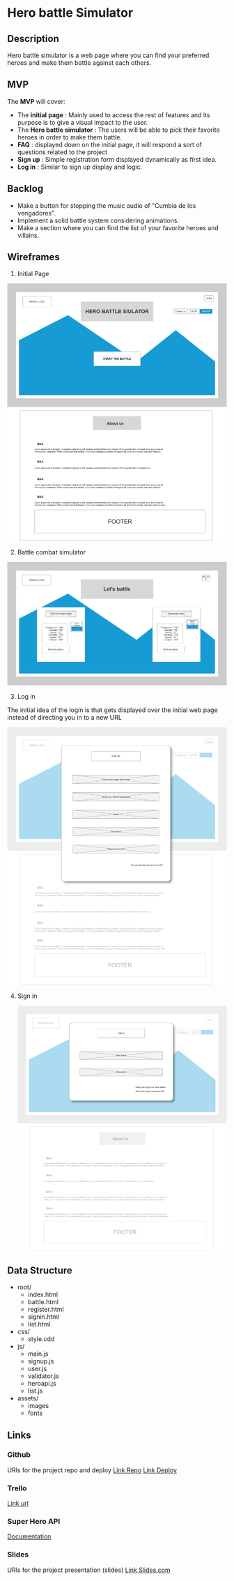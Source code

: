 # Hero battle Simulator



## Description
Hero battle simulator is a web page where you can find your preferred heroes and make them battle against each others.

## MVP

The **MVP** will cover:

* The **initial** **page** : Mainly used to access the rest of features and its purpose is to give a visual impact to the user.
* The **Hero battle simulator** : The users will be able to pick their favorite heroes in order to make them battle.
* **FAQ** : displayed down on the initial page, it will respond a sort of questions related to the project
* **Sign up** : Simple registration form displayed dynamically as first idea.
* **Log in** : Similar to sign up display and logic.

## Backlog

* Make a button for stopping the music audio of "Cumbia de los vengadores".
* Implement a solid battle system considering animations.
* Make a section where you can find the list of your favorite heroes and villains.

## Wireframes

1. Initial Page

![Initial Page](https://github.com/krankie-code/hero-battle-simulator/blob/master/img/page_1.png?raw=true)

2. Battle combat simulator

![Battle combat simulator](https://github.com/krankie-code/hero-battle-simulator/blob/master/img/page_4.png?raw=true)

3. Log in

The initial idea of the login is that gets displayed over the initial web page instead of directing you in to a new URL

![Log in](https://github.com/krankie-code/hero-battle-simulator/blob/master/img/page_2.png?raw=true)



4. Sign in

   ![](https://github.com/krankie-code/hero-battle-simulator/blob/master/img/page_3.png?raw=true)

   

## Data Structure

* root/
  * index.html
  * battle.html
  * register.html
  * signin.html
  * list.html
* css/
  * style.cdd
* js/
  * main.js
  * signup.js
  * user.js
  * validator.js
  * heroapi.js
  * list.js
* assets/
  * images
  * fonts

## Links

### Github

URls for the project repo and deploy [Link Repo](https://github.com/krankie-code/hero-battle-simulator/) [Link Deploy]()

### Trello

[Link url](https://trello.com/b/QLtZe9zY/project-hero)

### Super Hero API

[Documentation](https://superheroapi.com/?ref=apilist.fun)

### Slides

URls for the project presentation (slides) [Link Slides.com](http://slides.com/)











